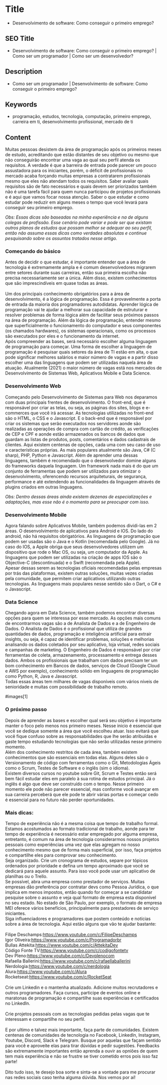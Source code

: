 # Title
- Desenvolvimento de software: Como conseguir o primeiro emprego?

## SEO Title
- Desenvolvimento de software: Como conseguir o primeiro emprego? | Como ser um programador | Como ser um desenvolvedor?

## Description
- Como ser um programador | Desenvolvimento de software: Como conseguir o primeiro emprego?

## Keywords
- programação, estudos, tecnologia, computação, primeiro emprego, carreira em ti, desenvolvimento profissional, mercado de ti

## Content

<p>Muitas pessoas desistem da &aacute;rea de programa&ccedil;&atilde;o ap&oacute;s os primeiros meses de estudo, acreditando que est&atilde;o distantes de seu objetivo ou mesmo que n&atilde;o conseguir&atilde;o encontrar uma vaga ao qual seu perfil atenda os requisitos. A verdade &eacute; que a barreira de entrada pode parecer um pouco assustadora para os iniciantes, por&eacute;m, o d&eacute;ficit de profissionais no mercado acaba for&ccedil;ando muitas empresas a contratarem profissionais mesmo que eles n&atilde;o atendam todos os requisitos. Saber avaliar quais requisitos s&atilde;o de fato necess&aacute;rios e quais devem ser priorizados tamb&eacute;m n&atilde;o &eacute; uma tarefa f&aacute;cil para quem nunca participou de projetos profissionais e &eacute; aqui que vamos focar nossa aten&ccedil;&atilde;o. Saber o que estudar e como estudar pode reduzir em alguns meses o tempo que voc&ecirc; levar&aacute; para conseguir seu primeiro emprego.</p><p><em>Obs: Essas dicas s&atilde;o baseadas na minha experi&ecirc;ncia e na de alguns colegas de profiss&atilde;o. Esse cen&aacute;rio pode variar e pode ser que existam outros planos de estudos que possam melhor se adequar ao seu perfil, ent&atilde;o n&atilde;o assuma essas dicas como verdades absolutas e continue pesquisando sobre os assuntos tratados nesse artigo.</em></p><h3>Come&ccedil;ando do b&aacute;sico</h3><p>Antes de decidir o que estudar, &eacute; importante entender que a &aacute;rea de tecnologia &eacute; extremamente ampla e &eacute; comum desenvolvedores migrarem entre setores durante suas carreiras, ent&atilde;o sua primeira escolha n&atilde;o precisa necessariamente ser a &uacute;nica. Al&eacute;m disso, existem conhecimentos que s&atilde;o imprescind&iacute;veis em quase todas as &aacute;reas.<br><br>Um dos principais conhecimento obrigat&oacute;rios para a &aacute;rea de desenvolvimento, &eacute; a l&oacute;gica de programa&ccedil;&atilde;o. Essa &eacute; provavelmente a porta de entrada da maioria dos programadores autodidatas. Aprender l&oacute;gica de programa&ccedil;&atilde;o vai te ajudar a melhorar sua capacidade de estruturar e resolver problemas de forma l&oacute;gica al&eacute;m de facilitar seus pr&oacute;ximos passos na &aacute;rea de programa&ccedil;&atilde;o. Al&eacute;m da l&oacute;gica de programa&ccedil;&atilde;o, entender mesmo que superficialmente o funcionamento do computador e seus componentes (os chamados hardwares), os sistemas operacionais, como os processos s&atilde;o executados por eles e o funcionamento da internet.<br>Ap&oacute;s compreender as bases, ser&aacute; necess&aacute;rio escolher alguma linguagem de programa&ccedil;&atilde;o para come&ccedil;ar. Uma forma de escolher a linguagem de programa&ccedil;&atilde;o &eacute; pesquisar quais setores da &aacute;rea de TI est&atilde;o em alta, o que pode significar melhores sal&aacute;rios e maior n&uacute;mero de vagas e a partir disso escolher uma das linguagens que podem ser utilizadas naquela &aacute;rea de atua&ccedil;&atilde;o. Atualmente (2021) o maior n&uacute;mero de vagas est&aacute; nos mercados de Desenvolvimento de Sistemas Web, Aplicativos Mobile e Data Science.</p><h3>Desenvolvimento Web</h3><p>Come&ccedil;ando pelo Desenvolvimento de Sistemas para Web nos deparamos com duas principais frentes de desenvolvimento. O front-end, que &eacute; respons&aacute;vel por criar as telas, ou seja, as p&aacute;ginas dos sites, blogs e e-commerces que voc&ecirc; ir&aacute; acessar. As tecnologias utilizadas no front-end s&atilde;o o HTML, o CSS e o Javascript. E o back-end que &eacute; respons&aacute;vel por criar os sistemas que ser&atilde;o executados nos servidores aonde s&atilde;o realizadas as opera&ccedil;&otilde;es de compra com cart&atilde;o de cr&eacute;dito, as verifica&ccedil;&otilde;es de CEP e CPF e aonde est&atilde;o armazenados os bancos de dados que guardam as listas de produtos, posts, coment&aacute;rios e dados cadastrais de clientes. Aqui existem centenas de op&ccedil;&otilde;es, cada uma com seu caso de uso e caracter&iacute;sticas pr&oacute;prias. As mais populares atualmente s&atilde;o Java, C# (C sharp), PHP, Python e Javascript. Al&eacute;m de aprender uma dessas linguagens, tamb&eacute;m &eacute; recomendado que o desenvolvedor domine alguns do frameworks daquela linguagem. Um framework nada mais &eacute; do que um conjunto de ferramentas que podem ser utilizados para otimizar o desenvolvimento, oferencendo recursos arquiteturais, de seguran&ccedil;a, performance e at&eacute; extendendo as funcionalidades da linguagem atrav&eacute;s de plugins criados em outras linguagens.</p><p><em>Obs: Dentro dessas &aacute;reas ainda existem dezenas de especializa&ccedil;&otilde;es e adapta&ccedil;&otilde;es, mas esse n&atilde;o &eacute; o momento para se preocupar com isso.</em></p><h3>Desenvolvimento Mobile</h3><p>Agora falando sobre Aplicativos Mobile, tamb&eacute;m podemos dividi-las em 2 &aacute;reas. O desenvolvimento de aplicativos para Android e IOS. Do lado do android, n&atilde;o h&aacute; requisitos obrigat&oacute;rios. As linguagens de programa&ccedil;&atilde;o que podem ser usadas s&atilde;o o Java e o Kotlin (recomendada pelo Google). J&aacute; no caso do IOS, a Apple obriga que seus desenvolvedores utilizem um dispositivo que rode o Mac OS, ou seja, um computador da Apple. As linguagens que podem ser utilizadas na cria&ccedil;&atilde;o de apps IOS s&atilde;o o Objective-C (descontinuada) e o Swift (recomendada pela Apple).<br>Apesar dessas serem as tecnologias oficiais recomendadas pelas empresas por tr&aacute;s das plataformas, existem outras solu&ccedil;&otilde;es, muitas vezes criadas pela comunidade, que permitem criar aplicativos utilizando outras tecnologias. As linguagens mais populares nesse sentido s&atilde;o o Dart, o C# e o Javascript.</p><h3>Data Science</h3><p>Chegando agora em Data Science, tamb&eacute;m podemos encontrar diversas op&ccedil;&otilde;es para quem se interessa por esse mercado. As op&ccedil;&otilde;es mais comuns de encontrarmos vagas s&atilde;o a de Analista de Dados e a de Engenheiro de Dados. O Analista de Dados &eacute; o profissional que utiliza de grandes quantidades de dados, programa&ccedil;&atilde;o e intelig&ecirc;ncia artificial para extrair insights, ou seja, &eacute; capaz de identificar problemas, solu&ccedil;&otilde;es e melhorias analisando os dados coletados por seu aplicativo, loja virtual, redes sociais e campanhas de marketing. O Engenheiro de Dados &eacute; respons&aacute;vel por criar ferramentas de coleta, armazenamento, processamento e entrega desses dados. Ambos os profissionais que trabalham com dados precisam ter um bom conhecimento em Bancos de dados, servi&ccedil;os de Cloud (Google Cloud e AWS por exemplo), conhecimento s&oacute;lido em linguagens de programa&ccedil;&atilde;o como Python, R, Java e Javascript.<br>Todas essas &aacute;reas tem milhares de vagas dispon&iacute;veis com v&aacute;rios n&iacute;veis de senioridade e muitas com possibilidade de trabalho remoto.</p><p>#images[1]</p><h3>O pr&oacute;ximo passo</h3><p>Depois de aprender as bases e escolher qual ser&aacute; seu objetivo &eacute; importante manter o foco pelo menos nos primeiro meses. Nesse inicio &eacute; essencial que voc&ecirc; se dedique somente a &aacute;rea que voc&ecirc; escolheu atuar. Isso evitar&aacute; que voc&ecirc; fique confuso sobre as responsabilidades que lhe ser&atilde;o atribu&iacute;das e gaste tempo estudando tecnologias que n&atilde;o ser&atilde;o utilizadas nesse primeiro momento.<br>Al&eacute;m dos conhecimento restritos de cada &aacute;rea, tamb&eacute;m existem conhecimentos que s&atilde;o essenciais em todas elas. Alguns deles s&atilde;o o Versionamento de c&oacute;digo com ferramentas como o Git, Metodologias &Aacute;geis como o Scrum, Testes de Software e o ingl&ecirc;s (sim o idioma).<br>Existem diversos cursos no youtube sobre Git, Scrum e Testes ent&atilde;o ser&aacute; bem f&aacute;cil estudar eles em paralelo &agrave; sua rotina de estudos principal. J&aacute; o ingl&ecirc;s &eacute; algo que deve ser constru&iacute;do com o tempo. Nesse primeiro momento ele pode n&atilde;o parecer essencial, mas conforme voc&ecirc; avan&ccedil;ar em sua carreira perceber&aacute; que ele pode te abrir v&aacute;rias portas e come&ccedil;ar cedo &eacute; essencial para no futuro n&atilde;o perder oportunidades.</p><h3>Mais dicas:</h3><p>Tempo de experi&ecirc;ncia n&atilde;o &eacute; a mesma coisa que tempo de trabalho formal. Estamos acostumados ao formato tradicional de trabalho, aonde para ter tempo de experi&ecirc;ncia &eacute; necess&aacute;rio estar empregado por alguma empresa, entretanto, &eacute; comum na &aacute;rea de tecnologia considerarmos nossos projetos pessoais como experi&ecirc;ncias uma vez que elas agregam no nosso conhecimento mesmo que de forma mais superficial, por isso, fa&ccedil;a projetos e compartilhe eles para comprovar seu conhecimento.<br>Seja organizado. Crie um cronograma de estudos, separe por t&oacute;picos ordenados por prioridade e defina um tempo aproximado que voc&ecirc; se dedicar&aacute; para aquele assunto. Para isso voc&ecirc; pode usar um aplicativo de planilhas ou o Trello.<br>Se poss&iacute;vel, abra uma empresa como prestador de servi&ccedil;os. Muitas empresas d&atilde;o prefer&ecirc;ncia por contratar devs como Pessoa Jur&iacute;dica, o que implica em menos impostos, ent&atilde;o quando for come&ccedil;ar a se candidatar pesquise sobre o assunto e veja qual formato de empresa esta dispon&iacute;vel no seu estado. No estado de S&atilde;o Paulo, por exemplo, o formato de empresa MEI oferece v&aacute;rios benef&iacute;cios, principalmente para prestadores de servi&ccedil;o iniciantes.<br>Siga influenciadores e programadores que postem conte&uacute;do e not&iacute;cias sobre a &aacute;rea de tecnologia. Aqui est&atilde;o alguns que v&atilde;o te ajudar bastante:<br><br>Filipe Deschamps:<a href="https://www.youtube.com/c/FilipeDeschamps" target="_blank">https://www.youtube.com/c/FilipeDeschamps</a><br>Igor Oliveira:<a href="https://www.youtube.com/c/Programadorbr" target="_blank">https://www.youtube.com/c/Programadorbr</a><br>Bullas Attekita:<a href="https://www.youtube.com/c/AttekitaDev" target="_blank">https://www.youtube.com/c/AttekitaDev</a><br>C&oacute;digo Fonte TV:<a href="https://www.youtube.com/c/codigofontetv" target="_blank">https://www.youtube.com/c/codigofontetv</a><br>Dev Pleno:<a href="https://www.youtube.com/c/Devplenocom" target="_blank">https://www.youtube.com/c/Devplenocom</a><br>Rafaella Ballerini:<a href="https://www.youtube.com/c/rafaellaballerini" target="_blank">https://www.youtube.com/c/rafaellaballerini</a><br>Nerdologia:<a href="https://www.youtube.com/c/nerdologia" target="_blank">https://www.youtube.com/c/nerdologia</a><br>Alura:<a href="https://www.youtube.com/c/Alura" target="_blank">https://www.youtube.com/c/Alura</a><br>Rocketseat:<a href="https://www.youtube.com/c/RocketSeat" target="_blank">https://www.youtube.com/c/RocketSeat</a><br><br>Crie um Linkedin e o mantenha atualizado. Adicione muitos recrutadores e outros programadores. Fa&ccedil;a cursos, participe de eventos online e maratonas de programa&ccedil;&atilde;o e compartilhe suas experi&ecirc;ncias e certificados no LinkedIn.<br><br>Crie projetos pessoais com as tecnologias pedidas pelas vagas que te interessam e compartilhe no seu perfil.<br><br>E por ultimo e talvez mais importante, fa&ccedil;a parte de comunidades. Existem centenas de comunidades de tecnologia no Facebook, LinkedIn, Instagram, Youtube, Discord, Slack e Telegram. Busque por aquelas que fa&ccedil;am sentido para voc&ecirc; e aproveite elas para tirar d&uacute;vidas e pedir sugest&otilde;es. Feedbacks s&atilde;o extremamente importantes ent&atilde;o aprenda a ouvir as opni&otilde;es de quem tem mais experi&ecirc;ncia e n&atilde;o se frustre se tiver cometido erros pois isso faz parte!<br><br>Dito tudo isso, te desejo boa sorte e sinta-se a vontade para me procurar nas redes sociais caso tenha alguma d&uacute;vida. Nos vemos por a&iacute;!</p>